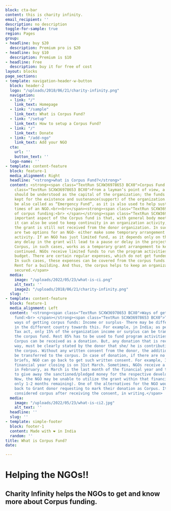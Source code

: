 ```yaml
---
block: cta-bar
content: this is charity infinity.
email_recipient: ''
description: no description
toggle-for-sample: true
region: Pages
group:
- headline: buy $20
  description: Premium pro is $20
- headline: buy $10
  description: Premium is $10
- headline: Free
  description: buy it for free of cost
layout: blocks
page_sections:
- template: navigation-header-w-button
  block: header-2
  logo: "/uploads/2018/06/21/charity-infinity.png"
  navigation:
  - link: "/"
    link_text: Homepage
  - link: "/sample"
    link_text: What is Corpus Fund?
  - link: "/setup"
    link_text: How to setup a Corpus Fund?
  - link: "/"
    link_text: Donate
  - link: "/add-ngo"
    link_text: Add your NGO
  cta:
    url: ''
    button_text: ''
  logo-name: ''
- template: content-feature
  block: feature-1
  media_alignment: Right
  headline: "<strong>what is Corpus Fund?</strong>"
  content: <strong><span class="TextRun SCXW36978653 BCX0">Corpus Fund:<br> </span></strong><span
    class="TextRun SCXW36978653 BCX0">From a layman’s point of view, a corpus fund
    should be understood as the capital of the organization; the funds generated and
    kept for the existence and sustenance(support) of the organization. It can simply
    be also called as “Emergency Fund”, as it is also used to help sustain the difficult
    times of an NGO.<br><br></span><strong><span class="TextRun SCXW36978653 BCX0">Need
    of corpus funding:<br> </span></strong><span class="TextRun SCXW36978653 BCX0">An
    important aspect of the Corpus fund is that, with general body meeting approval,
    it can also be used to keep continuity in an organization activity, say, when
    the grant is still not received from the donor organization. In such cases, there
    are two options for an NGO- either make some temporary arrangement or delay the
    activity. If an NGO has just limited fund, as it depends only on the foreign grant,
    any delay in the grant will lead to a pause or delay in the project activity.
    Corpus, in such cases, works as a temporary grant arrangement to keep the activity
    continued. NGOs receive limited funds to run the program activities as the approved
    budget. There are certain regular expenses, which do not get funded through this.
    In such cases, these expenses can be covered from the corpus funds. For example-
    Rent for a building. And thus, the corpus helps to keep an organization financially
    secured.</span>
  media:
    image: "/uploads/2022/05/23/what-is-ci.png"
    alt_text: ''
    image2: "/uploads/2018/06/21/charity-infinity.png"
  slug: ''
- template: content-feature
  block: feature-1
  media_alignment: Left
  content: '<strong><span class="TextRun SCXW36978653 BCX0">Ways of getting corpus
    fund:<br> </span></strong><span class="TextRun SCXW36978653 BCX0">There are two
    ways of getting corpus funds: Income or surplus- There may be different rules
    in the different country towards this. For example, in India; as per the Income
    Tax act, only 15% of the organization income or surplus can be transferred to
    the corpus fund. Rest 85% has to be used to fund program activities. Donations-
    Corpus can be received as a donation. But, any donation that is received this
    way, must be clearly stated by the donor that she/ he is contributing towards
    the corpus. Without any written consent from the donor, the additional funds cannot
    be transferred to the corpus. In case of donation, if there are no such written
    briefs, NGO can go back to get such written consent. For example, In India, the
    financial year closing is on 31st March. Sometimes, NGOs receive a huge grant
    in February, as March is the last month of the financial year and the donors need
    to give away the sanctioned/pledged money for the respective development cause.
    Now, the NGO may be unable to utilize the grant within that financial year (practically
    only 1-2 months remaining). One of the alternatives for the NGO would be to go
    back to Grant donor requesting to mark their donation as Corpus. It can only be
    considered corpus after receiving the consent, in writing.</span>  '
  media:
    image: "/uploads/2022/05/23/what-is-ci2.jpg"
    alt_text: ''
  headline: ''
  slug: ''
- template: simple-footer
  block: footer-1
  content: Made with ❤︎ in India
  random: ''
title: What is Corpus Fund?
date: 

---
```

# Helping the NGOs!!

## Charity Infinity helps the NGOs to get and know more about Corpus funding.
